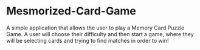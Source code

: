 # Mesmorized-Card-Game
A simple application that allows the user to play a Memory Card Puzzle Game. A user will choose their difficulty and then start a game, where they will be selecting cards and trying to find matches in order to win!

